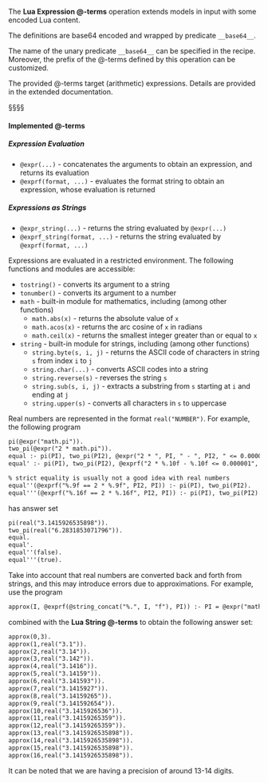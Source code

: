 The **Lua Expression @-terms** operation extends models in input with some encoded Lua content.

The definitions are base64 encoded and wrapped by predicate `__base64__`.

The name of the unary predicate `__base64__` can be specified in the recipe. 
Moreover, the prefix of the @-terms defined by this operation can be customized.

The provided @-terms target (arithmetic) expressions.
Details are provided in the extended documentation.

§§§§

#### Implemented @-terms

##### Expression Evaluation
* `@expr(...)` - concatenates the arguments to obtain an expression, and returns its evaluation
* `@exprf(format, ...)` - evaluates the format string to obtain an expression, whose evaluation is returned

##### Expressions as Strings
* `@expr_string(...)` - returns the string evaluated by `@expr(...)`
* `@exprf_string(format, ...)` - returns the string evaluated by `@exprf(format, ...)`


Expressions are evaluated in a restricted environment.
The following functions and modules are accessible:
* `tostring()` - converts its argument to a string
* `tonumber()` - converts its argument to a number 
* `math` - built-in module for mathematics, including (among other functions)
  * `math.abs(x)` - returns the absolute value of `x`
  * `math.acos(x)` - returns the arc cosine of `x` in radians
  * `math.ceil(x)` - returns the smallest integer greater than or equal to `x`
* `string` - built-in module for strings, including (among other functions)
  * `string.byte(s, i, j)` - returns the ASCII code of characters in string `s` from index `i` to `j`
  * `string.char(...)` - converts ASCII codes into a string
  * `string.reverse(s)` - reverses the string `s`
  * `string.sub(s, i, j)` - extracts a substring from `s` starting at `i` and ending at `j`
  * `string.upper(s)` - converts all characters in `s` to uppercase
 
Real numbers are represented in the format `real("NUMBER")`.
For example, the following program
```asp
pi(@expr("math.pi")).
two_pi(@expr("2 * math.pi")).
equal :- pi(PI), two_pi(PI2), @expr("2 * ", PI, " - ", PI2, " <= 0.000001") == true.
equal' :- pi(PI), two_pi(PI2), @exprf("2 * %.10f - %.10f <= 0.000001", PI, PI2) == true.

% strict equality is usually not a good idea with real numbers
equal''(@exprf("%.9f == 2 * %.9f", PI2, PI)) :- pi(PI), two_pi(PI2).  
equal'''(@exprf("%.16f == 2 * %.16f", PI2, PI)) :- pi(PI), two_pi(PI2).  
```
has answer set
```asp
pi(real("3.1415926535898")).
two_pi(real("6.2831853071796")).
equal.
equal'.
equal''(false).
equal'''(true).
```

Take into account that real numbers are converted back and forth from strings, and this may introduce errors due to approximations.
For example, use the program
```asp
approx(I, @exprf(@string_concat("%.", I, "f"), PI)) :- PI = @expr("math.pi"), I = 0..16.
```
combined with the **Lua String @-terms** to obtain the following answer set:
```asp
approx(0,3).
approx(1,real("3.1")).
approx(2,real("3.14")).
approx(3,real("3.142")).
approx(4,real("3.1416")).
approx(5,real("3.14159")).
approx(6,real("3.141593")).
approx(7,real("3.1415927")).
approx(8,real("3.14159265")).
approx(9,real("3.141592654")).
approx(10,real("3.1415926536")).
approx(11,real("3.14159265359")).
approx(12,real("3.14159265359")).
approx(13,real("3.1415926535898")).
approx(14,real("3.1415926535898")).
approx(15,real("3.1415926535898")).
approx(16,real("3.1415926535898")).
```
It can be noted that we are having a precision of around 13-14 digits. 